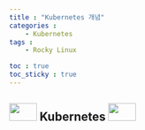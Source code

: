 ```yaml
---
title : "Kubernetes 개념"
categories :
    - Kubernetes
tags :
    - Rocky Linux

toc : true
toc_sticky : true
---
```


## <img src="https://github.com/hyundo0630/hyundo0630.github.io/blob/main/images/Kubernetes/kubernetes_icon.png?raw=true" width="50" height="32" > Kubernetes <img src="https://github.com/hyundo0630/hyundo0630.github.io/blob/main/images/Kubernetes/kubernetes_icon.png?raw=true" width="50" height="32" >
